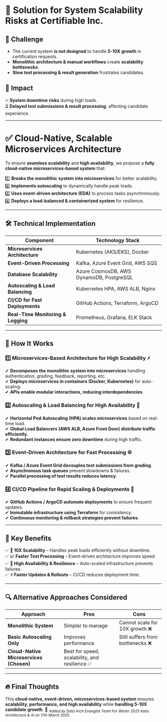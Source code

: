# 🚀 Solution for System Scalability Risks at Certifiable Inc.

## 🔹 Challenge
- The current system **is not designed** to handle **5-10X growth** in certification requests.
- **Monolithic architecture & manual workflows** create **scalability bottlenecks**.
- **Slow test processing & result generation** frustrates candidates.

## 🔹 Impact
🔥 **System downtime risks** during high loads.  
⏳ **Delayed test submissions & result processing**, affecting candidate experience.

---

# ✅ Cloud-Native, Scalable Microservices Architecture

To ensure **seamless scalability** and **high availability**, we propose a **fully cloud-native microservices-based system** that:

1️⃣ **Breaks the monolithic system into microservices** for better scalability.  
2️⃣ **Implements autoscaling** to dynamically handle peak loads.  
3️⃣ **Uses event-driven architecture (EDA)** to process tasks asynchronously.  
4️⃣ **Deploys a load-balanced & containerized system** for resilience.

---

## 🛠 Technical Implementation

| **Component**                  | **Technology Stack**             |
|--------------------------------|---------------------------------|
| **Microservices Architecture** | Kubernetes (AKS/EKS), Docker    |
| **Event-Driven Processing**    | Kafka, Azure Event Grid, AWS SQS |
| **Database Scalability**       | Azure CosmosDB, AWS DynamoDB, PostgreSQL |
| **Autoscaling & Load Balancing** | Kubernetes HPA, AWS ALB, Nginx |
| **CI/CD for Fast Deployments** | GitHub Actions, Terraform, ArgoCD |
| **Real-Time Monitoring & Logging** | Prometheus, Grafana, ELK Stack |

---

## 🚀 How It Works

### **1️⃣ Microservices-Based Architecture for High Scalability** ⚡
✔ **Decomposes the monolithic system into microservices** handling authentication, grading, feedback, reporting, etc.  
✔ **Deploys microservices in containers (Docker, Kubernetes)** for auto-scaling.  
✔ **APIs enable modular interactions, reducing interdependencies**.

### **2️⃣ Autoscaling & Load Balancing for High Availability** 🔄
✔ **Horizontal Pod Autoscaling (HPA) scales microservices** based on real-time load.  
✔ **Global Load Balancers (AWS ALB, Azure Front Door) distribute traffic efficiently.**  
✔ **Redundant instances ensure zero downtime** during high traffic.

### **3️⃣ Event-Driven Architecture for Fast Processing** ⚙
✔ **Kafka / Azure Event Grid decouples test submissions from grading**.  
✔ **Asynchronous task queues** prevent slowdowns & failures.  
✔ **Parallel processing of test results reduces latency**.

### **4️⃣ CI/CD Pipeline for Rapid Scaling & Deployments** 🚀
✔ **GitHub Actions / ArgoCD automate deployments** to ensure frequent updates.  
✔ **Immutable infrastructure using Terraform** for consistency.  
✔ **Continuous monitoring & rollback strategies prevent failures**.

---

## 🎯 Key Benefits
✅ **🚀 10X Scalability** – Handles peak loads efficiently without downtime.  
✅ **📈 Faster Test Processing** – Event-driven architecture improves speed.  
✅ **🔄 High Availability & Resilience** – Auto-scaled infrastructure prevents failures.  
✅ **⚡ Faster Updates & Rollouts** – CI/CD reduces deployment time.

---

## 🔍 Alternative Approaches Considered

| Approach                          | Pros                      | Cons                          |
|----------------------------------|--------------------------|------------------------------|
| **Monolithic System**            | Simpler to manage       | Cannot scale for 10X growth ❌ |
| **Basic Autoscaling Only**        | Improves performance    | Still suffers from bottlenecks ❌ |
| **Cloud-Native Microservices (Chosen)** | Best for speed, scalability, and resilience ✅ |

---

## 🔥 Final Thoughts

This **cloud-native, event-driven, microservices-based system** ensures **scalability, performance, and high availability** while **handling 5-10X candidate growth**. 🚀
<sub>*Added by Data Arch Evanglist Team For Winter 2025 Kata: Architecture & AI on 17th March 2025*</sub>